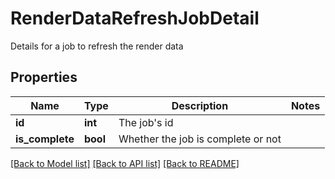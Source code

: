 # RenderDataRefreshJobDetail

Details for a job to refresh the render data

## Properties
Name | Type | Description | Notes
------------ | ------------- | ------------- | -------------
**id** | **int** | The job&#39;s id | 
**is_complete** | **bool** | Whether the job is complete or not | 

[[Back to Model list]](../README.md#documentation-for-models) [[Back to API list]](../README.md#documentation-for-api-endpoints) [[Back to README]](../README.md)


